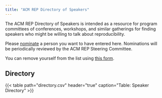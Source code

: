 ```yaml
---
title: "ACM REP Directory of Speakers"
---
```


The ACM REP Directory of Speakers is intended as a resource for program committees of conferences, workshops, and similar gatherings for finding speakers who might be willing to talk about reproducibility. 

Please [nominate](https://docs.google.com/forms/d/e/1FAIpQLSdt998hKrXdjprK2KRggh3h2AF2Y1lAg_VwQqepJDkQOQITiw/viewform) a person you want to have entered here. Nominations will be periodically reviewed by the ACM REP Steering Committee.  

You can remove yourself from the list using [this form](https://docs.google.com/forms/d/e/1FAIpQLSc8db_2y58eBkFtdPMnyWTY0a3mYDcgv6mg9BsT4vCsj1HQAw/viewform?usp=sf_link).

## Directory

{{< table path="directory.csv" header="true" caption="Table: Speaker Directory" >}}